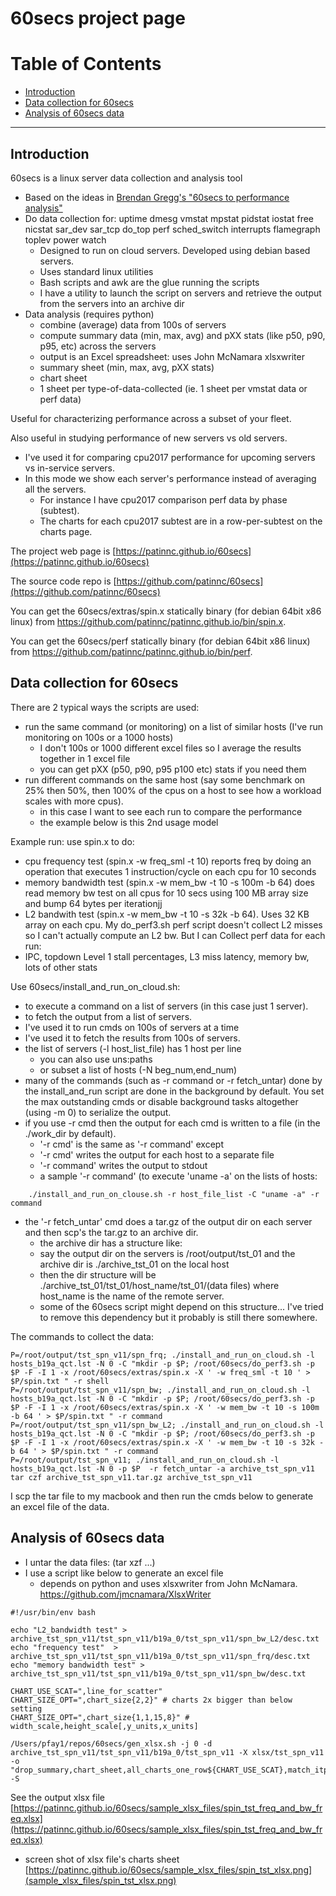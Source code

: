 # 60secs project page

# Table of Contents
- [Introduction](#introduction)
- [Data collection for 60secs](#data-collection-for-60secs)
- [Analysis of 60secs data](#analysis-of-60secs-data)

--------------------------------------------------------------------------------
## Introduction
60secs is a linux server data collection and analysis tool
- Based on the ideas in [Brendan Gregg's "60secs to performance analysis"](http://www.brendangregg.com/Articles/Netflix_Linux_Perf_Analysis_60s.pdf)
- Do data collection for: uptime dmesg vmstat mpstat pidstat iostat free nicstat sar_dev sar_tcp do_top perf sched_switch interrupts flamegraph toplev power watch
    - Designed to run on cloud servers. Developed using debian based servers.
    - Uses standard linux utilities
    - Bash scripts and awk are the glue running the scripts
    - I have a utility to launch the script on servers and retrieve the output from the servers into an archive dir
- Data analysis (requires python)
    - combine (average) data from 100s of servers
    - compute summary data (min, max, avg) and  pXX stats (like p50, p90, p95, etc) across the servers
    - output is an Excel spreadsheet: uses John McNamara xlsxwriter
    - summary sheet (min, max, avg, pXX stats)
    - chart sheet
    - 1 sheet per type-of-data-collected (ie. 1 sheet per vmstat data or perf data)

Useful for characterizing performance across a subset of your fleet.

Also useful in studying performance of new servers vs old servers.
- I've used it for comparing cpu2017 performance for upcoming servers vs in-service servers.
- In this mode we show each server's performance instead of averaging all the servers.
    - For instance I have cpu2017 comparison perf data by phase (subtest).
    - The charts for each cpu2017 subtest are in a row-per-subtest on the charts page.

The project web page is [https://patinnc.github.io/60secs](https://patinnc.github.io/60secs)

The source code repo is [https://github.com/patinnc/60secs](https://github.com/patinnc/60secs)

You can get the 60secs/extras/spin.x statically binary (for debian 64bit x86 linux) from
https://github.com/patinnc/patinnc.github.io/bin/spin.x.

You can get the 60secs/perf statically binary (for debian 64bit x86 linux) from
https://github.com/patinnc/patinnc.github.io/bin/perf.

## Data collection for 60secs

There are 2 typical ways the scripts are used:
- run the same command (or monitoring) on a list of similar hosts (I've run monitoring on 100s or a 1000 hosts)
    - I don't 100s or 1000 different excel files so I average the results together in 1 excel file
    - you can get pXX (p50, p90, p95 p100 etc) stats if you need them
- run different commands on the same host (say some benchmark on 25% then 50%, then 100% of the cpus on a host to see how a workload scales with more cpus).
    - in this case I want to see each run to compare the performance
    - the example below is this 2nd usage model

Example run: use spin.x to do:
- cpu frequency test (spin.x -w freq_sml -t 10) reports freq by doing an operation that executes 1 instruction/cycle on each cpu for 10 seconds
- memory bandwidth test (spin.x -w mem_bw -t 10 -s 100m -b 64) does read memory bw test on all cpus for 10 secs using 100 MB array size and bump 64 bytes per iterationjj
- L2 bandwith test (spin.x -w mem_bw -t 10 -s 32k -b 64). Uses 32 KB array on each cpu. My do_perf3.sh perf script doesn't collect L2 misses so I can't actually compute an L2 bw. But I can 
Collect perf data for each run:
- IPC, topdown Level 1 stall percentages, L3 miss latency, memory bw, lots of other stats

Use 60secs/install_and_run_on_cloud.sh:
- to execute a command on a list of servers (in this case just 1 server).
- to fetch the output from a list of servers.
- I've used it to run cmds on 100s of servers at a time
- I've used it to fetch the results from 100s of servers.
- the list of servers (-l host_list_file) has 1 host per line
    - you can also use uns:paths
    - or subset a list of hosts (-N beg_num,end_num)
- many of the commands (such as -r command or -r fetch_untar) done by the install_and_run script are done in the background by default. You set the max outstanding cmds or disable background tasks altogether (using -m 0) to serialize the output.
- if you use -r cmd then the output for each cmd is written to a file (in the ./work_dir by default).
    - '-r cmd' is the same as '-r command' except
    - '-r cmd' writes the output for each host to a separate file
    - '-r command' writes the output to stdout
    - a sample '-r command' (to execute 'uname -a' on the lists of hosts:
```
    ./install_and_run_on_clouse.sh -r host_file_list -C "uname -a" -r command
```
- the '-r fetch_untar' cmd does a tar.gz of the output dir on each server and then scp's the tar.gz to an archive dir.
    - the archive dir has a structure like:
    - say the output dir on the servers is /root/output/tst_01 and the archive dir is ./archive_tst_01 on the local host
    - then the dir structure will be ./archive_tst_01/tst_01/host_name/tst_01/(data files) where host_name is the name of the remote server.
    - some of the 60secs script might depend on this structure... I've tried to remove this dependency but it probably is still there somewhere.

The commands to collect the data:
```
P=/root/output/tst_spn_v11/spn_frq; ./install_and_run_on_cloud.sh -l hosts_b19a_qct.lst -N 0 -C "mkdir -p $P; /root/60secs/do_perf3.sh -p $P -F -I 1 -x /root/60secs/extras/spin.x -X ' -w freq_sml -t 10 ' > $P/spin.txt " -r shell 
P=/root/output/tst_spn_v11/spn_bw; ./install_and_run_on_cloud.sh -l hosts_b19a_qct.lst -N 0 -C "mkdir -p $P; /root/60secs/do_perf3.sh -p $P -F -I 1 -x /root/60secs/extras/spin.x -X ' -w mem_bw -t 10 -s 100m -b 64 ' > $P/spin.txt " -r command
P=/root/output/tst_spn_v11/spn_bw_L2; ./install_and_run_on_cloud.sh -l hosts_b19a_qct.lst -N 0 -C "mkdir -p $P; /root/60secs/do_perf3.sh -p $P -F -I 1 -x /root/60secs/extras/spin.x -X ' -w mem_bw -t 10 -s 32k -b 64 ' > $P/spin.txt " -r command
P=/root/output/tst_spn_v11; ./install_and_run_on_cloud.sh -l hosts_b19a_qct.lst -N 0 -p $P  -r fetch_untar -a archive_tst_spn_v11
tar czf archive_tst_spn_v11.tar.gz archive_tst_spn_v11
```
I scp the tar file to my macbook and then run the cmds below to generate an excel file of the data.

## Analysis of 60secs data

- I untar the data files: (tar xzf ...)
- I use a script like below to generate an excel file
    - depends on python and uses xlsxwriter from John McNamara. https://github.com/jmcnamara/XlsxWriter

```
#!/usr/bin/env bash

echo "L2_bandwidth test" > archive_tst_spn_v11/tst_spn_v11/b19a_0/tst_spn_v11/spn_bw_L2/desc.txt
echo "frequency test"  > archive_tst_spn_v11/tst_spn_v11/b19a_0/tst_spn_v11/spn_frq/desc.txt
echo "memory bandwidth test" > archive_tst_spn_v11/tst_spn_v11/b19a_0/tst_spn_v11/spn_bw/desc.txt

CHART_USE_SCAT=",line_for_scatter"
CHART_SIZE_OPT=",chart_size{2,2}" # charts 2x bigger than below setting
CHART_SIZE_OPT=",chart_size{1,1,15,8}" # width_scale,height_scale[,y_units,x_units]

/Users/pfay1/repos/60secs/gen_xlsx.sh -j 0 -d archive_tst_spn_v11/tst_spn_v11/b19a_0/tst_spn_v11 -X xlsx/tst_spn_v11 -o "drop_summary,chart_sheet,all_charts_one_row${CHART_USE_SCAT},match_itp_muttley_interval,add_all_to_summary,sheet_for_file{muttley5.json=endpoints},sheet_limit{endpoints;cols_max;75},%cpu_like_top,sum_file_no_formula,$CHART_SIZE_OPT,xlsx_set_col_width{sum_all!C:C;30)" -S
```

See the output xlsx file [https://patinnc.github.io/60secs/sample_xlsx_files/spin_tst_freq_and_bw_freq.xlsx](https://patinnc.github.io/60secs/sample_xlsx_files/spin_tst_freq_and_bw_freq.xlsx)
- screen shot of xlsx file's charts sheet [https://patinnc.github.io/60secs/sample_xlsx_files/spin_tst_xlsx.png](sample_xlsx_files/spin_tst_xlsx.png)


